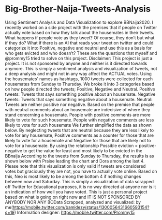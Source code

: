 # Big-Brother-Naija-Tweets-Analysis
Using Sentiment Analysis and Data Visualization to explore BBNaija2020. I recently worked on a side project with the premises that if people on Twitter actually vote based on how they talk about the housemates in their tweets. What happens if people vote as they tweet? Of course, they don’t but what if they do? What if there is an AI that reads your tweet on twitter and could categorize it into Positive, negative and neutral and use this as a basis for who gets evicted and who doesn’t? These are the questions that myself and @prommy15 tried to solve on this project. Disclaimer: This project is just a project. It is not sponsored by anyone and neither is it directed towards anymore. This is simply a sentiment analysis and visualization of tweets, not a deep analysis and might not in any way affect the ACTUAL votes. Using the housemates’ names as hashtags, 1000 tweets were collected for each housemates from Sunday to Thursday. We broke it into 3 categories based on how people directed the tweets; Positive, Negative and Neutral. Positive tweets: Tweets that says something positive about an housemate. Negative tweets: Tweets that says something negative about a housemate. Neutral: Tweets are neither positive nor negative. Based on the premise that people with neutral comments about an housemate are indecisive of where they stand concerning a housemate. People with positive comments are more likely to vote for such housemate. People with negative comments are less likely to vote for such housemate We further simplified the data as shown below. By neglecting tweets that are neutral because they are less likely to vote for any housemate, Positive comments as a counter for those that are likely to vote for a housemate and Negative for those that are likely not to vote for a housemate. By using the relationship Possible eviction = positive-negative to get the value for least and most likely to be evicted in the BBnaija According to the tweets from Sunday to Thursday, the results is as shown below with Praise leading the chart and Dora among the last 4. Please note that this visualization is only valid if tweets are considered votes but graciously they are not, you have to actually vote online. Based on this, Neo is most likely to be among the bottom 4 if nothing changes between now and Saturday. This is simply a visualization of data scrapped off Twitter for Educational purposes, it is no way directed at anyone nor is it an indication of how well you have voted. This is just a personal project based on what is going on right now and IT IS NOT SPONSORED BY ANYBODY NOR ANY BOData Scrapped, analyzed and visualized: by me(https://mobile.twitter.com/bamidezy/status/1300056431660593154?s=19) Information designer: https://mobile.twitter.com/Prommy15
